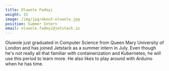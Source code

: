 ```yaml
---
title: Oluwole Fadeyi
weight: 15
image: /img/jpg/about-oluwole.jpg
position: Summer Intern
email: oluwole.fadeyi@jetstack.io
---
```


Oluwole just graduated in Computer Science from Queen Mary University of London and has joined Jetstack as a summer intern in July. Even though he's not really all that familiar with containerization and Kubernetes, he will use this period to learn more. He also likes to play around with Arduino when he has time.
